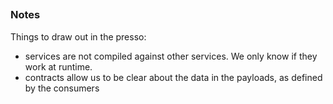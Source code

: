 ##



### Notes
Things to draw out in the presso:
 - services are not compiled against other services.  We only know if they work at runtime.
 - contracts allow us to be clear about the data in the payloads, as defined by the consumers
